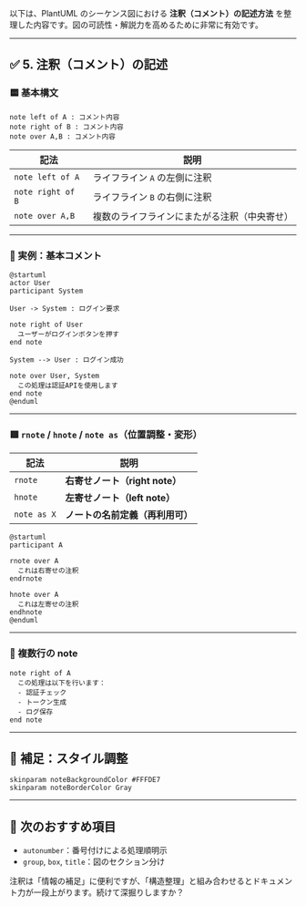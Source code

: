 以下は、PlantUML のシーケンス図における **注釈（コメント）の記述方法** を整理した内容です。図の可読性・解説力を高めるために非常に有効です。

---

## ✅ 5. 注釈（コメント）の記述

### 🟨 基本構文

```plantuml
note left of A : コメント内容
note right of B : コメント内容
note over A,B : コメント内容
```

| 記法                | 説明                     |
| ----------------- | ---------------------- |
| `note left of A`  | ライフライン `A` の左側に注釈      |
| `note right of B` | ライフライン `B` の右側に注釈      |
| `note over A,B`   | 複数のライフラインにまたがる注釈（中央寄せ） |

---

### 🧪 実例：基本コメント

```plantuml
@startuml
actor User
participant System

User -> System : ログイン要求

note right of User
  ユーザーがログインボタンを押す
end note

System --> User : ログイン成功

note over User, System
  この処理は認証APIを使用します
end note
@enduml
```

---

### 🟥 `rnote` / `hnote` / `note as`（位置調整・変形）

| 記法          | 説明                     |
| ----------- | ---------------------- |
| `rnote`     | **右寄せノート（right note）** |
| `hnote`     | **左寄せノート（left note）**  |
| `note as X` | **ノートの名前定義（再利用可）**     |

```plantuml
@startuml
participant A

rnote over A
  これは右寄せの注釈
endrnote

hnote over A
  これは左寄せの注釈
endhnote
@enduml
```

---

### 🧱 複数行の note

```plantuml
note right of A
  この処理は以下を行います：
  - 認証チェック
  - トークン生成
  - ログ保存
end note
```

---

## 🎨 補足：スタイル調整

```plantuml
skinparam noteBackgroundColor #FFFDE7
skinparam noteBorderColor Gray
```

---

## 🧭 次のおすすめ項目

* `autonumber`：番号付けによる処理順明示
* `group`, `box`, `title`：図のセクション分け

注釈は「情報の補足」に便利ですが、「構造整理」と組み合わせるとドキュメント力が一段上がります。続けて深掘りしますか？
